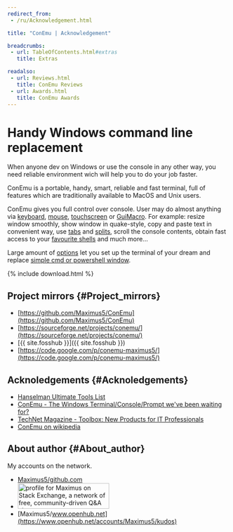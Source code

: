 ```yaml
---
redirect_from:
 - /ru/Acknowledgement.html

title: "ConEmu | Acknowledgement"

breadcrumbs:
 - url: TableOfContents.html#extras
   title: Extras

readalso:
 - url: Reviews.html
   title: ConEmu Reviews
 - url: Awards.html
   title: ConEmu Awards
---
```


# Handy Windows command line replacement

When anyone dev on Windows or use the console in any other way, you
need reliable environment wich will help you to do your job faster.

ConEmu is a portable, handy, smart, reliable and fast terminal, full
of features which are traditionally available to MacOS and Unix
users.

ConEmu gives you full control over console. User may do almost
anything via [keyboard](SettingsHotkeys.html),
[mouse](UsingMouse.html), [touchscreen](TabletPC.html) or
[GuiMacro](GuiMacro.html). For example: resize window smoothly,
show window in quake-style, copy and paste text in convenient way,
use [tabs](TabBar.html) and [splits](SplitScreen.html),
scroll the console contents, obtain fast access to your
[favourite shells](Tasks.html) and much more...

Large amount of [options](Settings.html) let you set up the terminal of your dream
and replace [simple cmd or powershell window](Delusions.html#delusion-2).

{% include download.html %}



## Project mirrors  {#Project_mirrors}

* [https://github.com/Maximus5/ConEmu](https://github.com/Maximus5/ConEmu)
* [https://sourceforge.net/projects/conemu/](https://sourceforge.net/projects/conemu/)
* [{{ site.fosshub }}]({{ site.fosshub }})
* [https://code.google.com/p/conemu-maximus5/](https://code.google.com/p/conemu-maximus5/)



## Acknoledgements  {#Acknoledgements}

* [Hanselman Ultimate Tools List](http://www.hanselman.com/tools)
* [ConEmu - The Windows Terminal/Console/Prompt we've been waiting for?](http://www.hanselman.com/blog/ConEmuTheWindowsTerminalConsolePromptWeveBeenWaitingFor.aspx)
* [TechNet Magazine - Toolbox: New Products for IT Professionals](http://technet.microsoft.com/en-us/magazine/jj649372.aspx#ctl00_MTContentSelector1_mainContentContainer_ctl02)
* [ConEmu on wikipedia](http://en.wikipedia.org/wiki/ConEmu)



## About author  {#About_author}

My accounts on the network.

* [Maximus5/github.com](https://github.com/Maximus5)
* <a href="http://stackexchange.com/users/1500841/maximus" rel="nofollow"><img src="http://stackexchange.com/users/flair/1500841.png" width="208" height="58" alt="profile for Maximus on Stack Exchange, a network of free, community-driven Q&amp;A sites" title="profile for Maximus on Stack Exchange, a network of free, community-driven Q&amp;A sites"/></a>
* [Maximus5/www.openhub.net](https://www.openhub.net/accounts/Maximus5/kudos)
